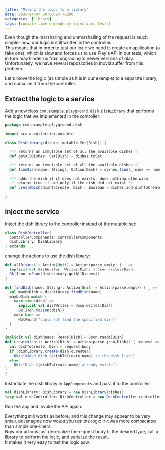 ```yaml
---
title: "Moving the logic to a library"
date: 2020-04-07 00:00:24 +0200
categories: [Library]
tags: [compile time dependency injection, tests]
---
```


Even though the marshalling and unmarshalling of the request is much simpler now,
our logic is still written in the controller.  
This means that in order to test our logic we need to create an application (a fake one),
which is slow and forces us to use Play's API in our tests,
which in turn may hinder us from upgrading to newer versions of play.  
Unfortunately, we have several repositories in inovid suffer from this problem.

Let's move the logic (as simple as it is in our example) to a separate library, and consume it from the controller.

## Extract the logic to a service

Add a new class `com.example.playground.dish.DishLibrary` that performs the logic that we implemented in the controller:

```scala
package com.example.playground.dish

import scala.collection.mutable

class DishLibrary(dishes: mutable.Set[Dish]) {

  /** returns an immutable set of all the available dishes */
  def getAllDishes: Set[Dish] = dishes.toSet

  /** returns an immutable set of all the available dishes */
  def findDish(name: String): Option[Dish] = dishes.find(_.name == name)

  /** adds the dish if it does not exists. does nothing otherwise.
   * returns true if and only if the dish did not exist */
  def createDish(dishToCreate: Dish): Boolean = dishes.add(dishToCreate)

}
```

## Inject the service

Inject the dish library to the controller instead of the mutable set:
```scala
class DishController(
  controllerComponents: ControllerComponents,
  dishLibrary: DishLibrary
) extends ...
```

change the actions to use the dish library:

```scala
def allDishes(): Action[Unit] = Action(parse.empty) { _ =>
  implicit val dishWrites: Writes[Dish] = Json.writes[Dish]
  Ok(Json.toJson(dishLibrary.getAllDishes))
}

def findDish(name: String): Action[Unit] = Action(parse.empty) { _ =>
  val maybeDish = dishLibrary.findDish(name)
  maybeDish match {
    case Some(dish) =>
      implicit val dishWrites = Json.writes[Dish]
      Ok(Json.toJson(dish))
    case None =>
      NotFound("could not find the specified dish")
  }
}

implicit val dishReads: Reads[Dish] = Json.reads[Dish]
def createDish(): Action[Dish] = Action(parse.json[Dish]) { request =>
  val dishToCreate: Dish = request.body
  if (dishLibrary.create(dishToCreate))
    Ok(s"Added dish ${dishToCreate.name} to the dish list")
  else
    Ok(s"Dish ${dishToCreate.name} already exists")
}
}
```

Instantiate the dish library in `AppComponents` and pass it to the controller:
```scala
val dishLibrary: DishLibrary = new DishLibrary(dishes)
lazy val dishController: DishController = new DishController(controllerComponents, dishLibrary)
```


Run the app and invoke the API again.

Everything still works as before, and this change may appear to be very small, but imagine how would you test the logic if it was more complicated than simple one-liners.  
Now our actions just deserialize the request body to the desired type, call a library to perform the logic, and serialize the result.  
It makes it very easy to test the logic now.